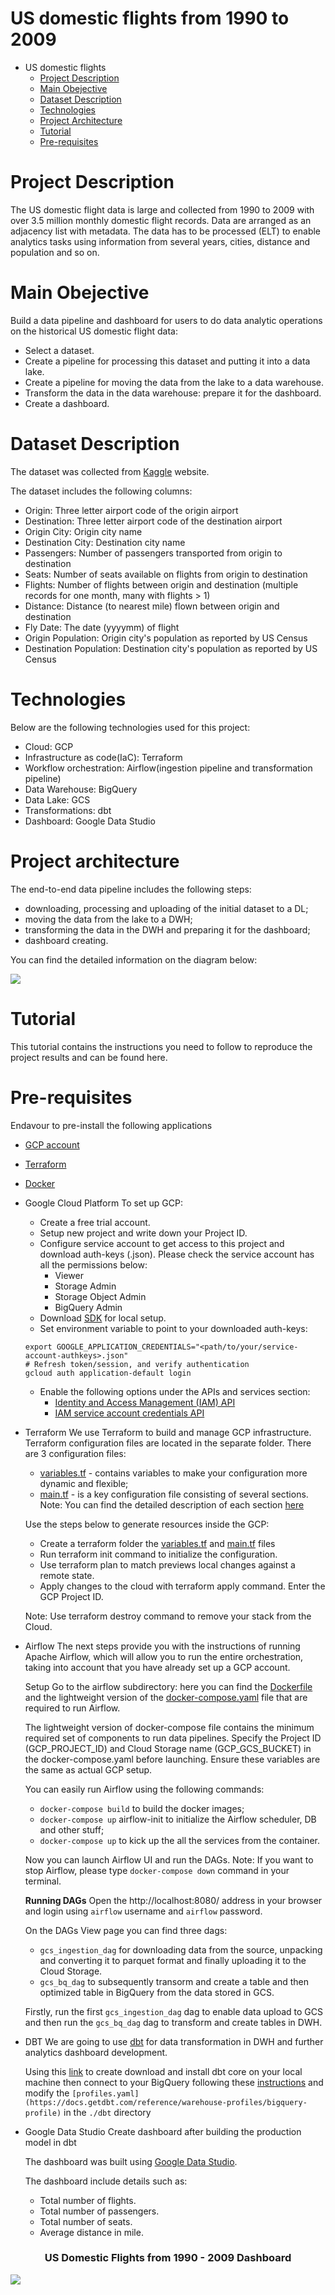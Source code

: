 # US domestic flights from 1990 to 2009
* US domestic flights
  * [Project Description](#project-description)
  * [Main Obejective](#main-objective)
  * [Dataset Description](#data-description)
  * [Technologies](#technologies)
  * [Project Architecture](#project-architecture)
  * [Tutorial](#tutorial)
  * [Pre-requisites](#pre-requisites)

# Project Description
The US domestic flight data is large and collected from 1990 to 2009 with over 3.5 million monthly domestic flight records. Data are arranged as an adjacency list with metadata. The data has to be processed (ELT) to enable analytics tasks using information from several years, cities, distance and population and so on.

# Main Obejective
Build a data pipeline and dashboard for users to do data analytic operations on the historical US domestic flight data:

  * Select a dataset.
  * Create a pipeline for processing this dataset and putting it into a data lake.
  * Create a pipeline for moving the data from the lake to a data warehouse.
  * Transform the data in the data warehouse: prepare it for the dashboard.
  * Create a dashboard.

# Dataset Description
The dataset was collected from [Kaggle](https://www.kaggle.com/datasets/ryanjt/us-domestic-flights-from-1990-to-2009) website. 

The dataset includes the following columns:
  * Origin: Three letter airport code of the origin airport
  * Destination: Three letter airport code of the destination airport
  * Origin City: Origin city name
  * Destination City: Destination city name
  * Passengers: Number of passengers transported from origin to destination
  * Seats: Number of seats available on flights from origin to destination
  * Flights:	Number of flights between origin and destination (multiple records for one month, many with flights > 1)
  * Distance:	Distance (to nearest mile) flown between origin and destination
  * Fly Date:	The date (yyyymm) of flight
  * Origin Population:	Origin city's population as reported by US Census
  * Destination Population:	Destination city's population as reported by US Census 

# Technologies
Below are the following technologies used for this project:

  * Cloud: GCP
  * Infrastructure as code(IaC): Terraform
  * Workflow orchestration: Airflow(ingestion pipeline and transformation pipeline)
  * Data Warehouse: BigQuery
  * Data Lake: GCS
  * Transformations: dbt 
  * Dashboard: Google Data Studio  

# Project architecture
The end-to-end data pipeline includes the following steps:

  * downloading, processing and uploading of the initial dataset to a DL;
  * moving the data from the lake to a DWH;
  * transforming the data in the DWH and preparing it for the dashboard;
  * dashboard creating.

You can find the detailed information on the diagram below:

![](https://github.com/ukokobili/US_domestic_flights/blob/main/photo/Flowcharts.jpeg)

# Tutorial
This tutorial contains the instructions you need to follow to reproduce the project results and can be found here.

# Pre-requisites
Endavour to pre-install the following applications
  * [GCP account](https://cloud.google.com/)
  * [Terraform](https://www.terraform.io/downloads)
  * [Docker](https://www.docker.com/products/docker-desktop/)

* Google Cloud Platform
  To set up GCP:

  * Create a free trial account.
  * Setup new project and write down your Project ID.
  * Configure service account to get access to this project and download auth-keys (.json). Please check the service account has all the permissions below:
    * Viewer
    * Storage Admin
    * Storage Object Admin
    * BigQuery Admin
  * Download [SDK](https://cloud.google.com/sdk) for local setup.
  * Set environment variable to point to your downloaded auth-keys:
  ```
  export GOOGLE_APPLICATION_CREDENTIALS="<path/to/your/service-account-authkeys>.json"
  # Refresh token/session, and verify authentication
  gcloud auth application-default login
  
  ```
  * Enable the following options under the APIs and services section:
     * [Identity and Access Management (IAM) API](https://console.cloud.google.com/apis/library/iam.googleapis.com?project=github-hn-1123)
     * [IAM service account credentials API](https://console.cloud.google.com/apis/library/iamcredentials.googleapis.com?project=github-hn-1123)
     
* Terraform
    We use Terraform to build and manage GCP infrastructure. Terraform configuration files are located in the separate folder. There are 3 configuration files:
     * [variables.tf](https://github.com/ukokobili/US_domestic_flights/blob/main/terraform/variables.tf) - contains variables to make your configuration more dynamic and flexible;
     * [main.tf](https://github.com/ukokobili/US_domestic_flights/blob/main/terraform/main.tf) - is a key configuration file consisting of several sections.
     Note: You can find the detailed description of each section [here](https://github.com/DataTalksClub/data-engineering-zoomcamp/blob/main/week_1_basics_n_setup/1_terraform_gcp/1_terraform_overview.md)

     Use the steps below to generate resources inside the GCP:

     * Create a terraform folder the [variables.tf](https://github.com/ukokobili/US_domestic_flights/blob/main/terraform/variables.tf) and [main.tf](https://github.com/ukokobili/US_domestic_flights/blob/main/terraform/main.tf) files 
     * Run terraform init command to initialize the configuration.
     * Use terraform plan to match previews local changes against a remote state.
     * Apply changes to the cloud with terraform apply command.
      Enter the GCP Project ID. 
      
     Note: Use terraform destroy command to remove your stack from the Cloud.

 * Airflow
   The next steps provide you with the instructions of running Apache Airflow, which will allow you to run the entire orchestration, taking into account that you have already set up a GCP account.

   Setup
   Go to the airflow subdirectory: here you can find the [Dockerfile](https://github.com/ukokobili/US_domestic_flights/blob/main/airflow/Dockerfile) and the lightweight version of the [docker-compose.yaml](https://github.com/ukokobili/US_domestic_flights/blob/main/airflow/docker-compose.yaml) file that are required to run Airflow.

   The lightweight version of docker-compose file contains the minimum required set of components to run data pipelines. Specify the Project ID (GCP_PROJECT_ID) and Cloud Storage name (GCP_GCS_BUCKET) in the docker-compose.yaml before launching. Ensure these variables are the same as actual GCP setup.

   You can easily run Airflow using the following commands:

    * ```docker-compose build``` to build the docker images;
    * ```docker-compose up``` airflow-init to initialize the Airflow scheduler, DB and other stuff;
    * ```docker-compose up``` to kick up the all the services from the container.

   Now you can launch Airflow UI and run the DAGs.
   Note: If you want to stop Airflow, please type ```docker-compose down``` command in your terminal.

   **Running DAGs**
   Open the http://localhost:8080/ address in your browser and login using ```airflow``` username and ```airflow``` password.

   On the DAGs View page you can find three dags:

     * ```gcs_ingestion_dag``` for downloading data from the source, unpacking and converting it to parquet format and finally uploading it to the Cloud Storage.
     * ```gcs_bq_dag``` to subsequently transorm and create a table and then optimized table in BigQuery from the data stored in GCS.

   Firstly, run the first ```gcs_ingestion_dag``` dag to enable data upload to GCS and then run the ```gcs_bq_dag``` dag to transform and create tables in DWH. 

*  DBT
   We are going to use [dbt](https://www.getdbt.com/) for data transformation in DWH and further analytics dashboard development.

   Using this [link](https://docs.getdbt.com/dbt-cli/cli-overview) to create download and install dbt core on your local machine then connect to your BigQuery following these [instructions](https://docs.getdbt.com/reference/warehouse-profiles/bigquery-profile) and modify the ```[profiles.yaml](https://docs.getdbt.com/reference/warehouse-profiles/bigquery-profile)``` in the ```./dbt``` directory

* Google Data Studio
  Create dashboard after building the production model in dbt

  The dashboard was built using [Google Data Studio](https://datastudio.google.com/u/1/reporting/07cb0451-66f3-4d78-b7ed-601d421dbafe/page/HPk0C). 

  The dashboard include details such as:
     * Total number of flights.
     * Total number of passengers.
     * Total number of seats.
     * Average distance in mile.

<h3 style="text-align: center;">US Domestic Flights from 1990 - 2009 Dashboard</h3>

![](https://github.com/ukokobili/US_domestic_flights/blob/main/photo/project_dashboard.png)


